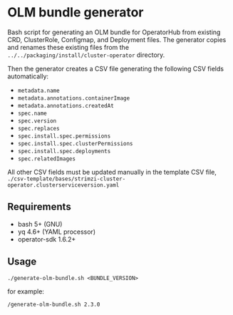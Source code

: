 # OLM bundle generator
Bash script for generating an OLM bundle for OperatorHub from existing CRD, ClusterRole, Configmap, and Deployment files.
The generator copies and renames these existing files from the `../../packaging/install/cluster-operator` directory.

Then the generator creates a CSV file generating the following CSV fields automatically:
- `metadata.name`
- `metadata.annotations.containerImage`
- `metadata.annotations.createdAt`
- `spec.name`
- `spec.version`
- `spec.replaces`
- `spec.install.spec.permissions`
- `spec.install.spec.clusterPermissions`
- `spec.install.spec.deployments`
- `spec.relatedImages`

All other CSV fields must be updated manually in the template CSV file, `./csv-template/bases/strimzi-cluster-operator.clusterserviceversion.yaml`

## Requirements
- bash 5+ (GNU)
- yq 4.6+ (YAML processor)
- operator-sdk 1.6.2+

## Usage
```
./generate-olm-bundle.sh <BUNDLE_VERSION>

```
for example:
```
/generate-olm-bundle.sh 2.3.0
```
